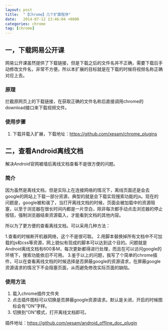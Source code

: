 ```yaml
---
layout: post
title:  "【Chrome】几个扩展程序"
date:   2014-07-12 13:46:04 +0800
categories: chrome
tag: [chrome]
---
```


## 一，下载网易公开课

网易公开课虽然提供了下载链接，但是下载之后的文件名并不正确，需要下载后手动修改文件名，非常不方便。所以本扩展的目标就是在下载的时候将视频名称正确对应上去。

### 原理

拦截原网页上的下载链接，在获取正确的文件名称后直接调用chrome的download接口来下载视频文件。

### 使用步骤

1. 下载并载入扩展，下载地址：https://github.com/xesam/chrome_plugins



## 二，查看Android离线文档

解决Android官网被墙后离线文档查看不是很方便的问题。

### 简介

因为虽然是离线文档，但是实际上在连接网络的情况下，离线页面还是会去google的网站上下载一部分资源，典型的就是会下载实现搜索功能的js。现在的问题是，google被和谐了，当打开离线文档的时候，页面会被加载中的资源阻塞，以至于浏览器在很长时间内都是一片空白，除非每次都手动点击浏览器的停止按钮，强制浏览器结束资源载入，才能看到文档的其他内容。

所以为了更方便的查看离线文档，可以采用几种方法：

1.查看的时候断开机器网络，这个不是很可取。
2.用脚本替换掉所有文档中不可加载的js和css等资源，网上貌似有现成的脚本可以达到这个目的。问题就是Android离线文档有600多M，每次更新都得进行处理，而且在可以访问google的环境下，搜索功能依旧不可用。
3.鉴于以上的问题，我写了个简单的chrome插件，可以在查看离线文档的时候选择是否屏蔽google的资源请求，在屏蔽google资源请求的情况下不会阻塞页面，从而避免修改实际页面的缺陷。

### 使用方法

1. 载入chrome插件文件夹
2. 点击插件图标可以切换是否屏蔽google资源请求。默认是关闭，开启的时候图标会有“ON”字样。
3. 切换到“ON”模式，打开离线文档即可。

插件地址：https://github.com/xesam/android_offline_doc_plugin

